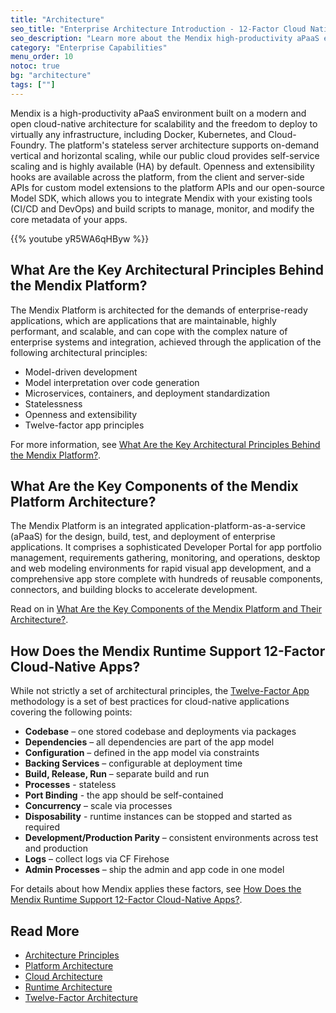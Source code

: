 ```yaml
---
title: "Architecture"
seo_title: "Enterprise Architecture Introduction - 12-Factor Cloud Native Apps"
seo_description: "Learn more about the Mendix high-productivity aPaaS environment, key architectural principles, components & runtime support for 12-factor cloud native apps."
category: "Enterprise Capabilities"
menu_order: 10
notoc: true
bg: "architecture"
tags: [""]
---
```


Mendix is a high-productivity aPaaS environment built on a modern and open cloud-native architecture for scalability and the freedom to deploy to virtually any infrastructure, including Docker, Kubernetes, and Cloud-Foundry. The platform's stateless server architecture supports on-demand vertical and horizontal scaling, while our public cloud provides self-service scaling and is highly available (HA) by default. Openness and extensibility hooks are available across the platform, from the client and server-side APIs for custom model extensions to the platform APIs and our open-source Model SDK, which allows you to integrate Mendix with your existing tools (CI/CD and DevOps) and build scripts to manage, monitor, and modify the core metadata of your apps.

{{% youtube yR5WA6qHByw %}}

## What Are the Key Architectural Principles Behind the Mendix Platform?

The Mendix Platform is architected for the demands of enterprise-ready applications, which are applications that are maintainable, highly performant, and scalable, and can cope with the complex nature of enterprise systems and integration, achieved through the application of the following architectural principles:

* Model-driven development
* Model interpretation over code generation
* Microservices, containers, and deployment standardization
* Statelessness
* Openness and extensibility
* Twelve-factor app principles

For more information, see [What Are the Key Architectural Principles Behind the Mendix Platform?](architecture-principles#key-principles).

## What Are the Key Components of the Mendix Platform Architecture?

The Mendix Platform is an integrated application-platform-as-a-service (aPaaS) for the design, build, test, and deployment of enterprise applications. It comprises a sophisticated Developer Portal for app portfolio management, requirements gathering, monitoring, and operations, desktop and web modeling environments for rapid visual app development, and a comprehensive app store complete with hundreds of reusable components, connectors, and building blocks to accelerate development.

Read on in [What Are the Key Components of the Mendix Platform and Their Architecture?](platform-architecture#key-components).

## How Does the Mendix Runtime Support 12-Factor Cloud-Native Apps?

While not strictly a set of architectural principles, the [Twelve-Factor App](https://12factor.net/) methodology is a set of best practices for cloud-native applications covering the following points:

* **Codebase** – one stored codebase and deployments via packages
* **Dependencies** – all dependencies are part of the app model
* **Configuration** – defined in the app model via constraints
* **Backing Services** – configurable at deployment time
* **Build, Release, Run** – separate build and run
* **Processes** - stateless
* **Port Binding** - the app should be self-contained
* **Concurrency** – scale via processes
* **Disposability** - runtime instances can be stopped and started as required
* **Development/Production Parity** – consistent environments across test and production
* **Logs** – collect logs via CF Firehose
* **Admin Processes** – ship the admin and app code in one model

For details about how Mendix applies these factors, see [How Does the Mendix Runtime Support 12-Factor Cloud-Native Apps?](twelve-factor-architecture#12-factor).

## Read More

* [Architecture Principles](architecture-principles)
* [Platform Architecture](platform-architecture)
* [Cloud Architecture](cloud-architecture)
* [Runtime Architecture](runtime-architecture)
* [Twelve-Factor Architecture](twelve-factor-architecture)
